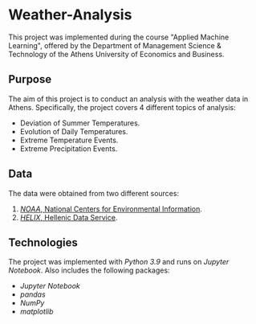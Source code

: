 # Weather-Analysis

This project was implemented during the course "Applied Machine Learning", offered by the Department of Management Science & Technology of the Athens University of Economics and Business.

## Purpose
The aim of this project is to conduct an analysis with the weather data in Athens. Specifically, the project covers 4 different topics of analysis:
* Deviation of Summer Temperatures.
* Evolution of Daily Temperatures.
* Extreme Temperature Events.
* Extreme Precipitation Events.

## Data
The data were obtained from two different sources:
1. [*NOAA*, National Centers for Environmental Information](https://www.ncdc.noaa.gov/cdo-web/search).
2. [*HELIX*, Hellenic Data Service](https://data.hellenicdataservice.gr/dataset/66e1c19a-7b0e-456f-b465-b301a1130e3f).

## Technologies
The project was implemented with *Python 3.9* and runs on *Jupyter Notebook*. Also includes the following packages: 
* *Jupyter Notebook*
* *pandas*
* *NumPy*
* *matplotlib*

